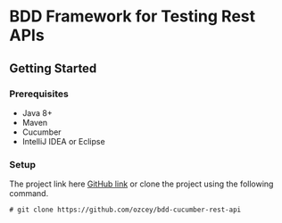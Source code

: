 # BDD Framework for Testing Rest APIs

## Getting Started


### Prerequisites

- Java 8+
- Maven
- Cucumber 
- IntelliJ IDEA or Eclipse

### Setup


The project link here [GitHub link](https://github.com/ozcey/bdd-cucumber-rest-api) or  clone the project using the following command. 


```
# git clone https://github.com/ozcey/bdd-cucumber-rest-api
```
